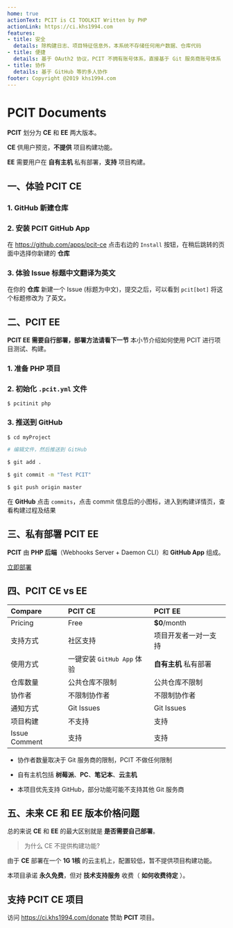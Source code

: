 ```yaml
---
home: true
actionText: PCIT is CI TOOLKIT Written by PHP
actionLink: https://ci.khs1994.com
features:
- title: 安全
  details: 除构建日志、项目特征信息外，本系统不存储任何用户数据、仓库代码
- title: 便捷
  details: 基于 OAuth2 协议，PCIT 不拥有账号体系，直接基于 Git 服务商账号体系
- title: 协作
  details: 基于 GitHub 等的多人协作
footer: Copyright @2019 khs1994.com
---
```


# PCIT Documents

**PCIT** 划分为 **CE** 和 **EE** 两大版本。

**CE** 供用户预览，**不提供** 项目构建功能。

**EE** 需要用户在 **自有主机** 私有部署，**支持** 项目构建。

## 一、体验 PCIT CE

### 1. GitHub 新建仓库

### 2. 安装 PCIT GitHub App

在 https://github.com/apps/pcit-ce 点击右边的 `Install` 按钮，在稍后跳转的页面中选择你新建的 **仓库**

### 3. 体验 Issue 标题中文翻译为英文

在你的 **仓库** 新建一个 Issue (标题为中文)，提交之后，可以看到 `pcit[bot]` 将这个标题修改为 了英文。

## 二、PCIT EE

**PCIT EE 需要自行部署，部署方法请看下一节** 本小节介绍如何使用 PCIT 进行项目测试、构建。

### 1. 准备 PHP 项目

### 2. 初始化 `.pcit.yml` 文件

```bash111
$ pcitinit php
```

### 3. 推送到 GitHub

```bash
$ cd myProject

# 编辑文件，然后推送到 GitHub

$ git add .

$ git commit -m "Test PCIT"

$ git push origin master
```

在 **GitHub** 点击 `commits`，点击 commit 信息后的小图标，进入到构建详情页，查看构建过程及结果

## 三、私有部署 PCIT EE

**PCIT** 由 **PHP 后端**（Webhooks Server + Daemon CLI）和 **GitHub App** 组成。

[立即部署](https://github.com/pcit-ce/pcit/blob/master/docs/install/ee.md)

## 四、PCIT CE vs EE

| Compare       | PCIT CE             | PCIT EE      |
| :------------ | :------------------- | :------------ |
| Pricing       | Free                 | **$0**/month  |
| 支持方式       | 社区支持                    | 项目开发者一对一支持    |
| 使用方式       | 一键安装 `GitHub App` 体验  | **自有主机** 私有部署 |
| 仓库数量       | 公共仓库不限制               | 公共仓库不限制       |
| 协作者         | 不限制协作者                | 不限制协作者        |
| 通知方式       | Git Issues                | Git Issues    |
| 项目构建       | 不支持                    | 支持            |
| Issue Comment | 支持                     | 支持            |

* 协作者数量取决于 Git 服务商的限制，PCIT 不做任何限制

* 自有主机包括 **树莓派**、**PC**、**笔记本**、**云主机**

* 本项目优先支持 GitHub，部分功能可能不支持其他 Git 服务商

## 五、未来 CE 和 EE 版本价格问题

总的来说 **CE** 和 **EE** 的最大区别就是 **是否需要自己部署**。

> 为什么 CE 不提供构建功能?

由于 **CE** 部署在一个 **1G 1核** 的云主机上，配置较低，暂不提供项目构建功能。

本项目承诺 **永久免费**，但对 **技术支持服务** 收费（ **如何收费待定** ）。

## 支持 PCIT CE 项目

访问 https://ci.khs1994.com/donate 赞助 **PCIT** 项目。
